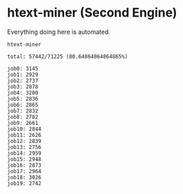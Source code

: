 # htext-miner (Second Engine)

Everything doing here is automated.

```
htext-miner

total: 57442/71225 (80.64864864864865%)

job0: 3145
job1: 2929
job2: 2737
job3: 2878
job4: 3200
job5: 2836
job6: 2865
job7: 2832
job8: 2782
job9: 2661
job10: 2844
job11: 2626
job12: 2839
job13: 2756
job14: 2959
job15: 2948
job16: 2873
job17: 2964
job18: 3026
job19: 2742
```
